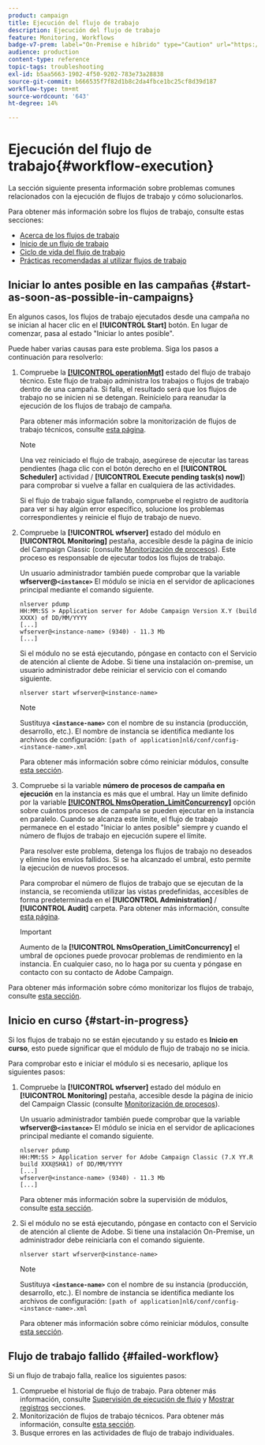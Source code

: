 ```yaml
---
product: campaign
title: Ejecución del flujo de trabajo
description: Ejecución del flujo de trabajo
feature: Monitoring, Workflows
badge-v7-prem: label="On-Premise e híbrido" type="Caution" url="https://experienceleague.adobe.com/docs/campaign-classic/using/installing-campaign-classic/architecture-and-hosting-models/hosting-models-lp/hosting-models.html?lang=es" tooltip="Se aplica solo a implementaciones On-premise e híbridas"
audience: production
content-type: reference
topic-tags: troubleshooting
exl-id: b5aa5663-1902-4f50-9202-783e73a28838
source-git-commit: b666535f7f82d1b8c2da4fbce1bc25cf8d39d187
workflow-type: tm+mt
source-wordcount: '643'
ht-degree: 14%

---
```


# Ejecución del flujo de trabajo{#workflow-execution}



La sección siguiente presenta información sobre problemas comunes relacionados con la ejecución de flujos de trabajo y cómo solucionarlos.

Para obtener más información sobre los flujos de trabajo, consulte estas secciones:

* [Acerca de los flujos de trabajo](../../workflow/using/about-workflows.md)
* [Inicio de un flujo de trabajo](../../workflow/using/starting-a-workflow.md)
* [Ciclo de vida del flujo de trabajo](../../workflow/using/workflow-life-cycle.md)
* [Prácticas recomendadas al utilizar flujos de trabajo](../../workflow/using/workflow-best-practices.md)

## Iniciar lo antes posible en las campañas {#start-as-soon-as-possible-in-campaigns}

En algunos casos, los flujos de trabajo ejecutados desde una campaña no se inician al hacer clic en el **[!UICONTROL Start]** botón. En lugar de comenzar, pasa al estado &quot;Iniciar lo antes posible&quot;.

Puede haber varias causas para este problema. Siga los pasos a continuación para resolverlo:

1. Compruebe la [**[!UICONTROL operationMgt]**](../../workflow/using/about-technical-workflows.md) estado del flujo de trabajo técnico. Este flujo de trabajo administra los trabajos o flujos de trabajo dentro de una campaña. Si falla, el resultado será que los flujos de trabajo no se inicien ni se detengan. Reinícielo para reanudar la ejecución de los flujos de trabajo de campaña.

   Para obtener más información sobre la monitorización de flujos de trabajo técnicos, consulte [esta página](../../workflow/using/monitoring-technical-workflows.md).

   >[!NOTE]
   >
   >Una vez reiniciado el flujo de trabajo, asegúrese de ejecutar las tareas pendientes (haga clic con el botón derecho en el **[!UICONTROL Scheduler]** actividad / **[!UICONTROL Execute pending task(s) now]**) para comprobar si vuelve a fallar en cualquiera de las actividades.

   Si el flujo de trabajo sigue fallando, compruebe el registro de auditoría para ver si hay algún error específico, solucione los problemas correspondientes y reinicie el flujo de trabajo de nuevo.

1. Compruebe la **[!UICONTROL wfserver]** estado del módulo en **[!UICONTROL Monitoring]** pestaña, accesible desde la página de inicio del Campaign Classic (consulte [Monitorización de procesos](../../production/using/monitoring-processes.md)). Este proceso es responsable de ejecutar todos los flujos de trabajo.

   Un usuario administrador también puede comprobar que la variable **wfserver@`<instance>`** El módulo se inicia en el servidor de aplicaciones principal mediante el comando siguiente.

   ```
   nlserver pdump
   HH:MM:SS > Application server for Adobe Campaign Version X.Y (build XXXX) of DD/MM/YYYY
   [...]
   wfserver@<instance-name> (9340) - 11.3 Mb
   [...]
   ```

   Si el módulo no se está ejecutando, póngase en contacto con el Servicio de atención al cliente de Adobe. Si tiene una instalación on-premise, un usuario administrador debe reiniciar el servicio con el comando siguiente.

   ```
   nlserver start wfserver@<instance-name>
   ```

   >[!NOTE]
   >
   >Sustituya **`<instance-name>`** con el nombre de su instancia (producción, desarrollo, etc.). El nombre de instancia se identifica mediante los archivos de configuración:
   >`[path of application]nl6/conf/config-<instance-name>.xml`

   Para obtener más información sobre cómo reiniciar módulos, consulte [esta sección](../../production/using/usual-commands.md#module-launch-commands).

1. Compruebe si la variable **número de procesos de campaña en ejecución** en la instancia es más que el umbral. Hay un límite definido por la variable [**[!UICONTROL NmsOperation_LimitConcurrency]**](../../installation/using/configuring-campaign-options.md#campaign-e-workflow-management) opción sobre cuántos procesos de campaña se pueden ejecutar en la instancia en paralelo. Cuando se alcanza este límite, el flujo de trabajo permanece en el estado &quot;Iniciar lo antes posible&quot; siempre y cuando el número de flujos de trabajo en ejecución supere el límite.

   Para resolver este problema, detenga los flujos de trabajo no deseados y elimine los envíos fallidos. Si se ha alcanzado el umbral, esto permite la ejecución de nuevos procesos.

   Para comprobar el número de flujos de trabajo que se ejecutan de la instancia, se recomienda utilizar las vistas predefinidas, accesibles de forma predeterminada en el **[!UICONTROL Administration]** / **[!UICONTROL Audit]** carpeta. Para obtener más información, consulte [esta página](../../workflow/using/monitoring-workflow-execution.md#filtering-workflows-status).

   >[!IMPORTANT]
   >
   >Aumento de la **[!UICONTROL NmsOperation_LimitConcurrency]** el umbral de opciones puede provocar problemas de rendimiento en la instancia. En cualquier caso, no lo haga por su cuenta y póngase en contacto con su contacto de Adobe Campaign.

Para obtener más información sobre cómo monitorizar los flujos de trabajo, consulte [esta sección](../../workflow/using/monitoring-workflow-execution.md).

## Inicio en curso {#start-in-progress}

Si los flujos de trabajo no se están ejecutando y su estado es **Inicio en curso**, esto puede significar que el módulo de flujo de trabajo no se inicia.

Para comprobar esto e iniciar el módulo si es necesario, aplique los siguientes pasos:

1. Compruebe la **[!UICONTROL wfserver]** estado del módulo en **[!UICONTROL Monitoring]** pestaña, accesible desde la página de inicio del Campaign Classic (consulte [Monitorización de procesos](../../production/using/monitoring-processes.md)).

   Un usuario administrador también puede comprobar que la variable **wfserver@`<instance>`** El módulo se inicia en el servidor de aplicaciones principal mediante el comando siguiente.

   ```
   nlserver pdump
   HH:MM:SS > Application server for Adobe Campaign Classic (7.X YY.R build XXX@SHA1) of DD/MM/YYYY
   [...]
   wfserver@<instance-name> (9340) - 11.3 Mb
   [...]
   ```

   Para obtener más información sobre la supervisión de módulos, consulte [esta sección](../../production/using/usual-commands.md#monitoring-commands-).

1. Si el módulo no se está ejecutando, póngase en contacto con el Servicio de atención al cliente de Adobe. Si tiene una instalación On-Premise, un administrador debe reiniciarla con el comando siguiente.

   ```
   nlserver start wfserver@<instance-name>
   ```

   >[!NOTE]
   >
   >Sustituya **`<instance-name>`** con el nombre de su instancia (producción, desarrollo, etc.). El nombre de instancia se identifica mediante los archivos de configuración:
   >`[path of application]nl6/conf/config-<instance-name>.xml`

   Para obtener más información sobre cómo reiniciar módulos, consulte [esta sección](../../production/using/usual-commands.md#module-launch-commands).

## Flujo de trabajo fallido {#failed-workflow}

Si un flujo de trabajo falla, realice los siguientes pasos:

1. Compruebe el historial de flujo de trabajo. Para obtener más información, consulte [Supervisión de ejecución de flujo](../../workflow/using/monitoring-workflow-execution.md) y [Mostrar registros](../../workflow/using/monitoring-workflow-execution.md#displaying-logs) secciones.
1. Monitorización de flujos de trabajo técnicos. Para obtener más información, consulte [esta sección](../../workflow/using/monitoring-technical-workflows.md).
1. Busque errores en las actividades de flujo de trabajo individuales.
